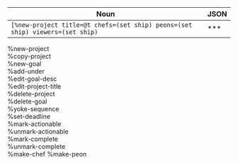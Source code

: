 |  Noun  |  JSON  |
| ------ | ------ |
| `[%new-project title=@t chefs=(set ship) peons=(set ship) viewers=(set ship)` | *** |

%new-project                                                                                                                                                  
%copy-project                                                                   
%new-goal                                                                       
%add-under                                                                      
%edit-goal-desc                                                                 
%edit-project-title                                                             
%delete-project                                                                 
%delete-goal                                                                    
%yoke-sequence                                                                  
%set-deadline                                                                   
%mark-actionable                                                                
%unmark-actionable                                                              
%mark-complete                                                                  
%unmark-complete                                                                
%make-chef
%make-peon
